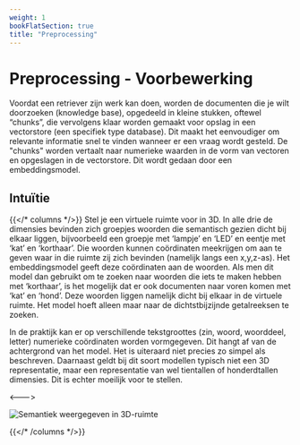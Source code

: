 ```yaml
---
weight: 1
bookFlatSection: true
title: "Preprocessing"
---
```


# Preprocessing - Voorbewerking

Voordat een retriever zijn werk kan doen, worden de documenten die je wilt doorzoeken (knowledge base), opgedeeld in kleine stukken, oftewel “chunks”, die vervolgens klaar worden gemaakt voor opslag in een vectorstore (een specifiek type database). Dit maakt het eenvoudiger om relevante informatie snel te vinden wanneer er een vraag wordt gesteld. 
De "chunks" worden vertaalt naar numerieke waarden in de vorm van vectoren en opgeslagen in de vectorstore. Dit wordt gedaan door een embeddingsmodel.

## Intuïtie
{{</* columns */>}} <!-- begin columns block -->
Stel je een virtuele ruimte voor in 3D. In alle drie de dimensies bevinden zich groepjes woorden die semantisch gezien dicht bij elkaar liggen, bijvoorbeeld een groepje met ‘lampje’ en ‘LED’ en eentje met ‘kat’ en ‘korthaar’. Die woorden kunnen coördinaten meekrijgen om aan te geven waar in die ruimte zij zich bevinden (namelijk langs een x,y,z-as). Het embeddingsmodel geeft deze coördinaten aan de woorden.
Als men dit model dan gebruikt om te zoeken naar woorden die iets te maken hebben met ‘korthaar’, is het mogelijk dat er ook documenten naar voren komen met ‘kat’ en ‘hond’. Deze woorden liggen namelijk dicht bij elkaar in de virtuele ruimte. Het model hoeft alleen maar naar de dichtstbijzijnde getalreeksen te zoeken. 

In de praktijk kan er op verschillende tekstgroottes (zin, woord, woorddeel, letter) numerieke coördinaten worden vormgegeven. Dit hangt af van de achtergrond van het model. Het is uiteraard niet precies zo simpel als beschreven. Daarnaast geldt bij dit soort modellen typisch niet een 3D representatie, maar een representatie van wel tientallen of honderdtallen dimensies. Dit is echter moeilijk voor te stellen.

<---> <!-- magic separator, between columns -->

![Semantiek weergegeven in 3D-ruimte](/embedding.jpg)

{{</* /columns */>}}


